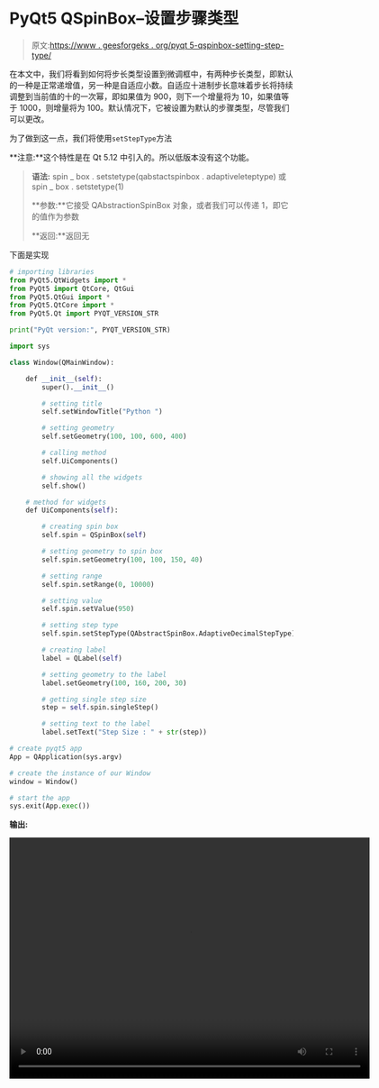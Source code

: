 # PyQt5 QSpinBox–设置步骤类型

> 原文:[https://www . geesforgeks . org/pyqt 5-qspinbox-setting-step-type/](https://www.geeksforgeeks.org/pyqt5-qspinbox-setting-step-type/)

在本文中，我们将看到如何将步长类型设置到微调框中，有两种步长类型，即默认的一种是正常递增值，另一种是自适应小数。自适应十进制步长意味着步长将持续调整到当前值的十的一次幂，即如果值为 900，则下一个增量将为 10，如果值等于 1000，则增量将为 100。默认情况下，它被设置为默认的步骤类型，尽管我们可以更改。

为了做到这一点，我们将使用`setStepType`方法

**注意:**这个特性是在 Qt 5.12 中引入的。所以低版本没有这个功能。

> **语法:**
> spin _ box . setstetype(qabstactspinbox . adaptiveleteptype)
> 或
> spin _ box . setstetype(1)
> 
> **参数:**它接受 QAbstractionSpinBox 对象，或者我们可以传递 1，即它的值作为参数
> 
> **返回:**返回无

下面是实现

```py
# importing libraries
from PyQt5.QtWidgets import * 
from PyQt5 import QtCore, QtGui
from PyQt5.QtGui import * 
from PyQt5.QtCore import * 
from PyQt5.Qt import PYQT_VERSION_STR

print("PyQt version:", PYQT_VERSION_STR)

import sys

class Window(QMainWindow):

    def __init__(self):
        super().__init__()

        # setting title
        self.setWindowTitle("Python ")

        # setting geometry
        self.setGeometry(100, 100, 600, 400)

        # calling method
        self.UiComponents()

        # showing all the widgets
        self.show()

    # method for widgets
    def UiComponents(self):

        # creating spin box
        self.spin = QSpinBox(self)

        # setting geometry to spin box
        self.spin.setGeometry(100, 100, 150, 40)

        # setting range
        self.spin.setRange(0, 10000)

        # setting value
        self.spin.setValue(950)

        # setting step type
        self.spin.setStepType(QAbstractSpinBox.AdaptiveDecimalStepType)

        # creating label
        label = QLabel(self)

        # setting geometry to the label
        label.setGeometry(100, 160, 200, 30)

        # getting single step size
        step = self.spin.singleStep()

        # setting text to the label
        label.setText("Step Size : " + str(step))

# create pyqt5 app
App = QApplication(sys.argv)

# create the instance of our Window
window = Window()

# start the app
sys.exit(App.exec())
```

**输出:**

<video class="wp-video-shortcode" id="video-407292-1" width="640" height="428" preload="metadata" controls=""><source type="video/mp4" src="https://media.geeksforgeeks.org/wp-content/uploads/20200502025555/Python-02-05-2020-02_54_27.mp4?_=1">[https://media.geeksforgeeks.org/wp-content/uploads/20200502025555/Python-02-05-2020-02_54_27.mp4](https://media.geeksforgeeks.org/wp-content/uploads/20200502025555/Python-02-05-2020-02_54_27.mp4)</video>